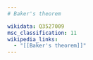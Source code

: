 ```yaml
---
# Baker's theorem

wikidata: Q3527009
msc_classification: 11
wikipedia_links:
  - "[[Baker's theorem]]"
---
```

